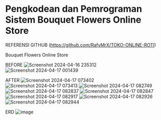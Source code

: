 # Pengkodean dan Pemrograman Sistem Bouquet Flowers Online Store

REFERENSI GITHUB
(https://github.com/RafyMrX/TOKO-ONLINE-ROTI)

Bouquet Flowers Online Store

BEFORE
![Screenshot 2024-04-16 235312](https://github.com/ShafiraNajwaEndri/shafiranajwaendri.github.io/assets/167266526/79196117-365d-44ac-8cc4-a5c582b6a918)
![Screenshot 2024-04-17 001439](https://github.com/ShafiraNajwaEndri/shafiranajwaendri.github.io/assets/167266526/d2bb030d-480b-4de4-a765-638c77816101)

AFTER
![Screenshot 2024-04-17 073402](https://github.com/ShafiraNajwaEndri/shafiranajwaendri.github.io/assets/167266526/83a0ed48-289a-4504-b6d1-15cbb031eddf)
![Screenshot 2024-04-17 073413](https://github.com/ShafiraNajwaEndri/shafiranajwaendri.github.io/assets/167266526/11aa8861-47c6-46ea-b471-9f4491e85bb8)
![Screenshot 2024-04-17 082749](https://github.com/ShafiraNajwaEndri/shafiranajwaendri.github.io/assets/167266526/87cfaf50-a01c-41ca-b56d-f536dc7775e5)
![Screenshot 2024-04-17 082837](https://github.com/ShafiraNajwaEndri/shafiranajwaendri.github.io/assets/167266526/d072575d-082d-4eea-affd-730b764a86bd)
![Screenshot 2024-04-17 082847](https://github.com/ShafiraNajwaEndri/shafiranajwaendri.github.io/assets/167266526/cbde033b-b5da-4a1d-ad40-1300a08a9158)
![Screenshot 2024-04-17 082917](https://github.com/ShafiraNajwaEndri/shafiranajwaendri.github.io/assets/167266526/ff59009d-00b2-4bb2-a85b-baf252edc0e4)
![Screenshot 2024-04-17 082926](https://github.com/ShafiraNajwaEndri/shafiranajwaendri.github.io/assets/167266526/278bcc5e-5be0-406f-ace5-40971a4429ab)
![Screenshot 2024-04-17 082944](https://github.com/ShafiraNajwaEndri/shafiranajwaendri.github.io/assets/167266526/4d583401-15fb-4cf7-bf6f-368907bb6937)

ERD
![image](https://github.com/ShafiraNajwaEndri/shafiranajwaendri.github.io/assets/167266526/95f17407-17c1-49d3-9150-b97b62ee5663)



